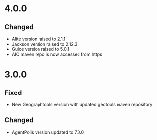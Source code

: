 # 4.0.0
## Changed
- Alite version raised to 2.1.1
- Jackson version raised to 2.12.3
- Guice version raised to 5.0.1
- AIC maven repo is now accessed from https

# 3.0.0

## Fixed
- New Geographtools version with updated geotools maven repository

## Changed
- AgentPolis version updated to 7.0.0


